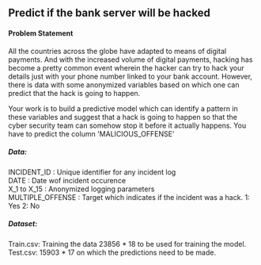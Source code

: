 ## Predict if the bank server will be hacked   

#### Problem Statement  
All the countries across the globe have adapted to means of digital payments. And with the increased volume of digital payments, hacking has become a pretty common event wherein the hacker can try to hack your details just with your phone number linked to your bank account. However, there is data with some anonymized variables based on which one can predict that the hack is going to happen.  

Your work is to build a predictive model which can identify a pattern in these variables and suggest that a hack is going to happen so that the cyber security team can somehow stop it before it actually happens.  You have to predict the column 'MALICIOUS_OFFENSE'  

##### Data:  
INCIDENT_ID : Unique identifier for any incident log   
DATE : Date wof incident occurence  
X_1 to X_15 : Anonymized logging parameters  
MULTIPLE_OFFENSE : Target which indicates if the incident was a hack. 1: Yes 2: No   

##### Dataset:  
Train.csv: Training the data 23856 * 18 to be used for training the model.  
Test.csv: 15903 * 17  on which the predictions need to be made.   
